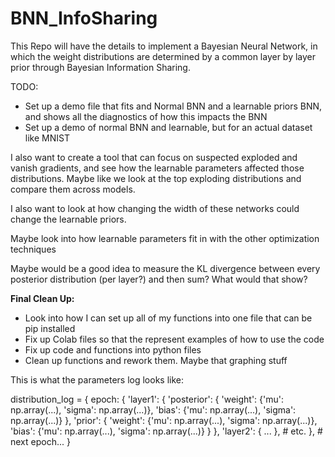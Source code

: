 # BNN_InfoSharing

This Repo will have the details to implement a Bayesian Neural Network, in which the weight distributions are determined by a common layer by layer prior through Bayesian Information Sharing.

TODO:

- Set up a demo file that fits and Normal BNN and a learnable priors BNN, and shows all the diagnostics of how this impacts the BNN
- Set up a demo of normal BNN and learnable, but for an actual dataset like MNIST



I also want to create a tool that can focus on suspected exploded and vanish gradients, and see how the learnable parameters affected those distributions. Maybe like we look at the top exploding distributions and compare them across models.

I also want to look at how changing the width of these networks could change the learnable priors.

Maybe look into how learnable parameters fit in with the other optimization techniques

Maybe would be a good idea to measure the KL divergence between every posterior distribution (per layer?) and then sum? What would that show?



**Final Clean Up:**

- Look into how I can set up all of my functions into one file that can be pip installed
- Fix up Colab files so that the represent examples of how to use the code
- Fix up code and functions into python files
- Clean up functions and rework them. Maybe that graphing stuff



This is what the parameters log looks like:

distribution_log = {
    epoch: {
        'layer1': {
            'posterior': {
                'weight': {'mu': np.array(...), 'sigma': np.array(...)},
                'bias':   {'mu': np.array(...), 'sigma': np.array(...)}
            },
            'prior': {
                'weight': {'mu': np.array(...), 'sigma': np.array(...)},
                'bias':   {'mu': np.array(...), 'sigma': np.array(...)}
            }
        },
        'layer2': { ... },
        # etc.
    },
    # next epoch...
}

